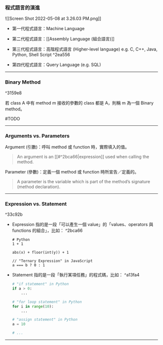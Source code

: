 ### 程式語言的演進

![[Screen Shot 2022-05-08 at 3.26.03 PM.png]]

- 第一代程式語言：Machine Language

- 第二代程式語言：[[Assembly Language (組合語言)]]

- 第三代程式語言：高階程式語言 (Higher-level language) e.g. C, C++, Java, Python, Shell Script ^2ea556

- 第四代程式語言：Query Language (e.g. SQL)

---

### Binary Method

^3159e8

若 class A 中有 method m 接收的參數的 class 都是 A，則稱 m 為一個 Binary method。

#TODO

---

### Arguments vs. Parameters

Argument (引數)：呼叫 method 或 function 時，實際填入的值。

>An argument is an [[#^2bca66|expression]] used when calling the method.

Parameter (參數)：定義一個 method 或 function 時所宣告／定義的。

>A parameter is the variable which is part of the method’s signature (method declaration).

---

### Expression vs. Statement

^33c92b

- Expression 指的是一段「可以產生一個 value」的「values、operators 與 functions 的組合」，比如： ^2bca66

    ```plaintext
    # Python
    1 + 1
    
    abs(x) + floor(int(y)) + 1
    
    // "Ternary Expression" in JavaScript
    a === b ? 0 : 1
    ```

- Statement 指的是一段「執行某項任務」的程式碼，比如： ^a13fa4

    ```Python
    # "if statement" in Python
    if a > 0:
        ...
    
    # "for loop statement" in Python
    for i in range(10):
        ...
    
    # "assign statement" in Python
    a = 10
    
    # ...
    ```

---
